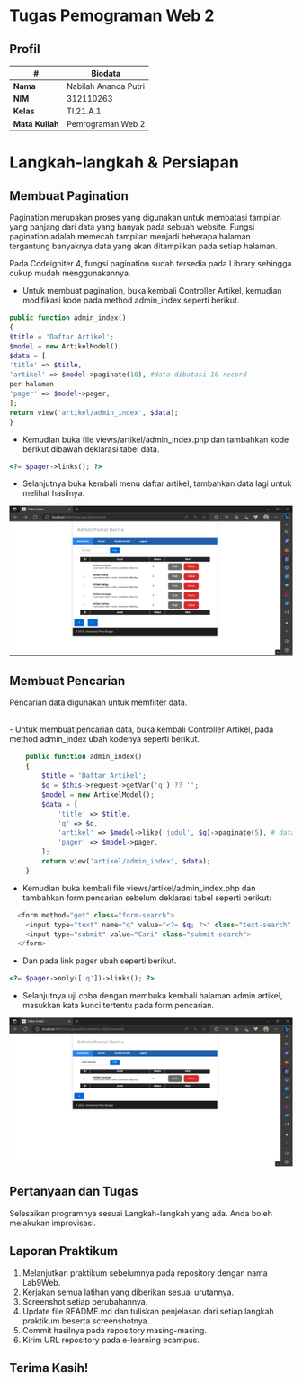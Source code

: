 # Tugas Pemograman Web 2
## Profil
| #               | Biodata                 |
| --------------- | ----------------------- |
| **Nama**        | Nabilah Ananda Putri    |
| **NIM**         | 312110263               |
| **Kelas**       | TI.21.A.1               |
| **Mata Kuliah** | Pemrograman Web 2       |

# Langkah-langkah & Persiapan
## Membuat Pagination
<p>Pagination merupakan proses yang digunakan untuk membatasi tampilan yang panjang
dari data yang banyak pada sebuah website. Fungsi pagination adalah memecah tampilan
menjadi beberapa halaman tergantung banyaknya data yang akan ditampilkan pada
setiap halaman.</p>
<p>Pada Codeigniter 4, fungsi pagination sudah tersedia pada Library sehingga cukup mudah
menggunakannya.</p>

- Untuk membuat pagination, buka kembali Controller Artikel, kemudian modifikasi kode pada method admin_index seperti berikut.

```php
public function admin_index()
{
$title = 'Daftar Artikel';
$model = new ArtikelModel();
$data = [
'title' => $title,
'artikel' => $model->paginate(10), #data dibatasi 10 record
per halaman
'pager' => $model->pager,
];
return view('artikel/admin_index', $data);
}
```

- Kemudian buka file views/artikel/admin_index.php dan tambahkan kode berikut dibawah deklarasi tabel data.

```php
<?= $pager->links(); ?>
```

- Selanjutnya buka kembali menu daftar artikel, tambahkan data lagi untuk melihat hasilnya.

![Pagination](img/1.png)

## Membuat Pencarian
<p>Pencarian data digunakan untuk memfilter data.</p><br>
- Untuk membuat pencarian data, buka kembali Controller Artikel, pada method admin_index ubah kodenya seperti berikut.

```php
    public function admin_index()
    {
        $title = 'Daftar Artikel';
        $q = $this->request->getVar('q') ?? '';
        $model = new ArtikelModel();
        $data = [
            'title' => $title,
            'q' => $q,
            'artikel' => $model->like('judul', $q)->paginate(5), # data dibatasi 10 record per halaman
            'pager' => $model->pager,
        ];
        return view('artikel/admin_index', $data);
    }
```

- Kemudian buka kembali file views/artikel/admin_index.php dan tambahkan form pencarian sebelum deklarasi tabel seperti berikut:

```php
  <form method="get" class="form-search">
    <input type="text" name="q" value="<?= $q; ?>" class="text-search" placeholder="Cari data">
    <input type="submit" value="Cari" class="submit-search">
  </form>
```

- Dan pada link pager ubah seperti berikut.

```php
<?= $pager->only(['q'])->links(); ?>
```

- Selanjutnya uji coba dengan membuka kembali halaman admin artikel, masukkan kata kunci tertentu pada form pencarian.

![Pencarian Data](img/2.png)

## Pertanyaan dan Tugas
<p>Selesaikan programnya sesuai Langkah-langkah yang ada. Anda boleh melakukan improvisasi.</p>

## Laporan Praktikum
1. Melanjutkan praktikum sebelumnya pada repository dengan nama Lab9Web.
2. Kerjakan semua latihan yang diberikan sesuai urutannya.
3. Screenshot setiap perubahannya.
4. Update file README.md dan tuliskan penjelasan dari setiap langkah praktikum beserta
screenshotnya.
5. Commit hasilnya pada repository masing-masing.
6. Kirim URL repository pada e-learning ecampus.

## Terima Kasih!
